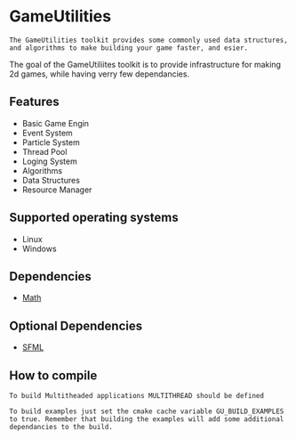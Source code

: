 # GameUtilities
    The GameUtilities toolkit provides some commonly used data structures, and algorithms to make building your game faster, and esier.
The goal of the GameUtiliites toolkit is to provide infrastructure for making 2d games, while having verry few dependancies. 

## Features
- Basic Game Engin
- Event System
- Particle System
- Thread Pool
- Loging System
- Algorithms
- Data Structures
- Resource Manager

## Supported operating systems
- Linux
- Windows

## Dependencies
- [Math](https://github.com/Yanson32/Math)

## Optional Dependencies
- [SFML](https://www.sfml-dev.org/)

## How to compile
	To build Multitheaded applications MULTITHREAD should be defined

    To build examples just set the cmake cache variable GU_BUILD_EXAMPLES to true. Remember that building the examples will add some additional dependancies to the build.
